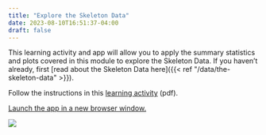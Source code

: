 ```yaml
---
title: "Explore the Skeleton Data"
date: 2023-08-10T16:51:37-04:00
draft: false
---
```


This learning activity and app will allow you to apply the summary statistics and plots covered in this module to explore the Skeleton Data. If you haven’t already, first [read about the Skeleton Data here]({{< ref "/data/the-skeleton-data" >}}).

Follow the instructions in this [learning activity](../SkeletonDataAppExercise.pdf) (pdf).

[Launch the app in a new browser window.](https://rconnect.utstat.utoronto.ca/skeletondataapp/)

![](/img/SkeletonDataAppScreenShot.png)